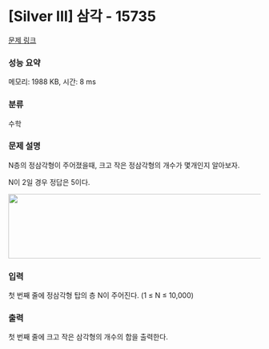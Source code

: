 # [Silver III] 삼각 - 15735 

[문제 링크](https://www.acmicpc.net/problem/15735) 

### 성능 요약

메모리: 1988 KB, 시간: 8 ms

### 분류

수학

### 문제 설명

<p>N층의 정삼각형이 주어졌을때, 크고 작은 정삼각형의 개수가 몇개인지 알아보자.</p>

<p>N이 2일 경우 정답은 5이다.</p>

<p style="text-align: center;"><img alt="" src="" style="width: 634px; height: 129px;"></p>

### 입력 

 <p>첫 번째 줄에 정삼각형 탑의 층 N이 주어진다. (1 ≤ N ≤ 10,000)</p>

### 출력 

 <p>첫 번째 줄에 크고 작은 삼각형의 개수의 합을 출력한다.</p>

